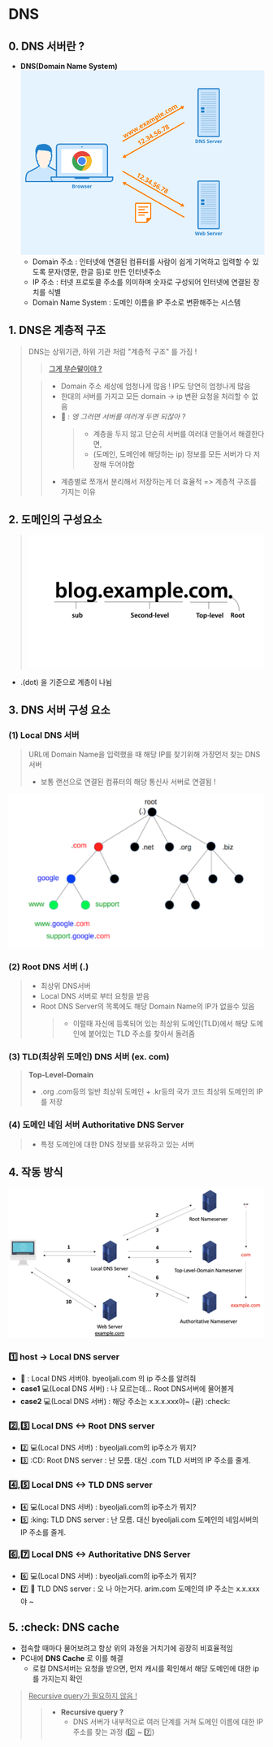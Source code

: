 # DNS

## 0. DNS 서버란 ?

- **DNS(Domain Name System)**
  <img src="assets/DNS_image.png">
  - Domain 주소 : 인터넷에 연결된 컴퓨터를 사람이 쉽게 기억하고 입력할 수 있도록 문자(영문, 한글 등)로 만든 인터넷주소
  - IP 주소 : 터넷 프로토콜 주소를 의미하며 숫자로 구성되어 인터넷에 연결된 장치를 식별
  - Domain Name System : 도메인 이름을 IP 주소로 변환해주는 시스템

## 1. DNS은 계층적 구조

> DNS는 상위기관, 하위 기관 처럼 "계층적 구조" 를 가짐 !
>
> > <u> **그게 무슨말이야 ?** </u>
>
> > - Domain 주소 세상에 엄청나게 많음 ! IP도 당연히 엄청나게 많음
> > - 한대의 서버를 가지고 모든 domain -> ip 변환 요청을 처리할 수 없음
> > - :baby: : _엥 그러면 서버를 여러개 두면 되잖아 ?_
> >   > - 계층을 두지 않고 단순히 서버를 여러대 만들어서 해결한다면,
> >   > - (도메인, 도메인에 해당하는 ip) 정보를 모든 서버가 다 저장해 두어야함
> > - 계층별로 쪼개서 분리해서 저장하는게 더 효율적 => 계층적 구조를 가지는 이유

## 2. 도메인의 구성요소

> <img src="assets/DNS_domain.jpeg">

- .(dot) 을 기준으로 계층이 나뉨

## 3. DNS 서버 구성 요소

### (1) Local DNS 서버

> URL에 Domain Name을 입력했을 때 해당 IP를 찾기위해 가장먼저 찾는 DNS서버
>
> - 보통 랜선으로 연결된 컴퓨터의 해당 통신사 서버로 연결됨 !

![Alt text](assets/DNS_server.png)

### (2) Root DNS 서버 (.)

> - 최상위 DNS서버
> - Local DNS 서버로 부터 요청을 받음
> - Root DNS Server의 목록에도 해당 Domain Name의 IP가 없을수 있음
>   > - 이럴때 자신에 등록되어 있는 최상위 도메인(TLD)에서 해당 도메인에 붙어있는 TLD 주소를 찾아서 돌려줌

### (3) TLD(최상위 도메인) DNS 서버 (ex. com)

> **Top-Level-Domain**
>
> - .org .com등의 일반 최상위 도메인 + .kr등의 국가 코드 최상위 도메인의 IP를 저장

### (4) 도메인 네임 서버 Authoritative DNS Server

> - 특정 도메인에 대한 DNS 정보를 보유하고 있는 서버

## 4. 작동 방식

![Alt text](assets/DNS_strucutre.png)

### 1️⃣ host -> Local DNS server

- :baby: : Local DNS 서버야. byeoljali.com 의 ip 주소를 알려줘
- **case1** :computer:(Local DNS 서버) : 나 모르는데... Root DNS서버에 물어볼게
- **case2** :computer:(Local DNS 서버) : 해당 주소는 x.x.x.xxx야~ (끝) :check:

### 2️⃣,3️⃣ Local DNS <-> Root DNS server

- 2️⃣ :computer:(Local DNS 서버) : byeoljali.com의 ip주소가 뭐지?
- 3️⃣ :CD: Root DNS server : 난 모름. 대신 .com TLD 서버의 IP 주소를 줄게.

### 4️⃣,5️⃣ Local DNS <-> TLD DNS server

- 4️⃣ :computer:(Local DNS 서버) : byeoljali.com의 ip주소가 뭐지?
- 5️⃣ :king: TLD DNS server : 난 모름. 대신 byeoljali.com 도메인의 네임서버의 IP 주소를 줄게.

### 6️⃣,7️⃣ Local DNS <-> Authoritative DNS Server

- 6️⃣ :computer:(Local DNS 서버) : byeoljali.com의 ip주소가 뭐지?
- 7️⃣ 👀 TLD DNS server : 오 나 아는거다. arim.com 도메인의 IP 주소는 x.x.xxx야 ~

## 5. :check: DNS cache

- 접속할 때마다 물어보려고 항상 위의 과정을 거치기에 굉장히 비효율적임
- PC내에 **DNS Cache** 로 이를 해결
  - 로컬 DNS서버는 요청을 받으면, 먼저 캐시를 확인해서 해당 도메인에 대한 ip를 가지는지 확인

> <u>Recursive query가 필요하지 않음 !</u>
>
> > - **Recursive query ?**
> >   - DNS 서버가 내부적으로 여러 단계를 거쳐 도메인 이름에 대한 IP 주소를 찾는 과정 (2️⃣ ~ 7️⃣)
